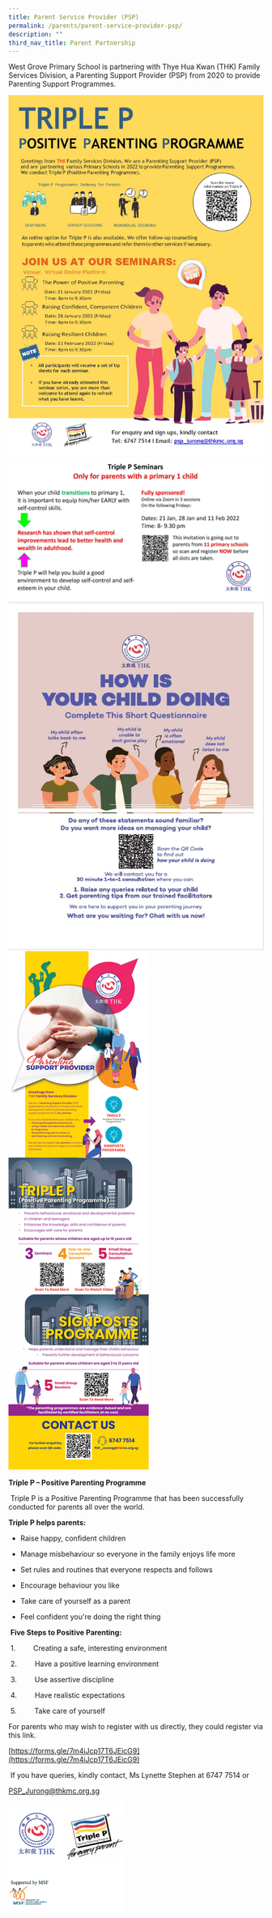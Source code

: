 ```yaml
---
title: Parent Service Provider (PSP)
permalink: /parents/parent-service-provider-psp/
description: ""
third_nav_title: Parent Partnership
---
```



West Grove Primary School is partnering with Thye Hua Kwan (THK) Family Services Division, a Parenting Support Provider (PSP) from 2020 to provide Parenting Support Programmes.

![](/images/Until%202022_Pictures/About%20Triple%20P.jpg)
![](/images/Until%202022_Pictures/Registration%20Slide%20for%20Triple%20P%20Seminar%20Primary%20School.jpg)
![](/images/Until%202022_Pictures/THK%20PSP%20-%20How%20Is%20Your%20Child%20Doing%20Questionnaire.jpg)
![](/images/Until%202022_Pictures/THK%20FSD%20-%20PSP%20Poster.jpg)

**Triple P – Positive Parenting Programme**   

 Triple P is a Positive Parenting Programme that has been successfully conducted for parents all over the world.   

  

**Triple P helps parents:** 

* Raise happy, confident children 

* Manage misbehaviour so everyone in the family enjoys life more 

* Set rules and routines that everyone respects and follows 

* Encourage behaviour you like 
* Take care of yourself as a parent 

* Feel confident you're doing the right thing   

  

 **Five Steps to Positive Parenting:** 

 1.         Creating a safe, interesting environment 

 2.         Have a positive learning environment 

 3.         Use assertive discipline 

 4.         Have realistic expectations 

 5.         Take care of yourself   

  

For parents who may wish to register with us directly, they could register via this link.  

[https://forms.gle/7m4iJcp17T6JEicG9](https://forms.gle/7m4iJcp17T6JEicG9)

  

 If you have queries, kindly contact, Ms Lynette Stephen at 6747 7514 or 

[PSP\_Jurong@thkmc.org.sg](mailto:PSP_Jurong@thkmc.org.sg)

<img src="/images/Until%202022_Pictures/psp.png" 
     style="width:45%">